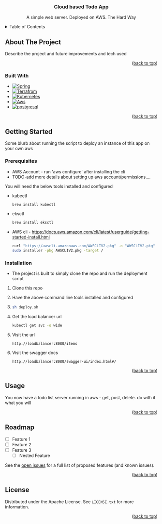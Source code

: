 <!-- Improved compatibility of back to top link: See: https://github.com/othneildrew/Best-README-Template/pull/73 -->
<a name="readme-top"></a>
<!--
*** Thanks for checking out the Best-README-Template. If you have a suggestion
*** that would make this better, please fork the repo and create a pull request
*** or simply open an issue with the tag "enhancement".
*** Don't forget to give the project a star!
*** Thanks again! Now go create something AMAZING! :D
-->


<h3 align="center">Cloud based Todo App</h3>
  <p align="center">
    A simple web server. Deployed on AWS. The Hard Way


<!-- TABLE OF CONTENTS -->
<details>
  <summary>Table of Contents</summary>
  <ol>
    <li>
      <a href="#about-the-project">About The Project</a>
      <ul>
        <li><a href="#built-with">Built With</a></li>
      </ul>
    </li>
    <li>
      <a href="#getting-started">Getting Started</a>
      <ul>
        <li><a href="#prerequisites">Prerequisites</a></li>
        <li><a href="#installation">Installation</a></li>
      </ul>
    </li>
    <li><a href="#usage">Usage</a></li>
    <li><a href="#roadmap">Roadmap</a></li>
    <li><a href="#contributing">Contributing</a></li>
    <li><a href="#license">License</a></li>
    <li><a href="#contact">Contact</a></li>
    <li><a href="#acknowledgments">Acknowledgments</a></li>
  </ol>
</details>


<!-- ABOUT THE PROJECT -->
## About The Project

Describe the project and future improvements and tech used

<p align="right">(<a href="#readme-top">back to top</a>)</p>



### Built With

* [![Spring][Spring]][Spring-url]
* [![Terrafrom][Terraform]][Terraform-url]
* [![Kubernetes][Kubernetes]][Kubernetes-url]
* [![Aws][Aws]][Aws-url]
* [![postgresql][postgresql]][postgresql-url]

<p align="right">(<a href="#readme-top">back to top</a>)</p>

<!-- GETTING STARTED -->
## Getting Started

Some blurb about running the script to deploy an instance of this app on your own aws

### Prerequisites
* AWS Account - run 'aws configure' after installing the cli
* TODO-add more details about setting up aws account/permissions....


You will need the below tools installed and configured


* kubectl
  ```sh
  brew install kubectl
  ```
* eksctl
  ```sh
  brew install eksctl
  ```
* AWS cli - https://docs.aws.amazon.com/cli/latest/userguide/getting-started-install.html
  ```sh
  curl "https://awscli.amazonaws.com/AWSCLIV2.pkg" -o "AWSCLIV2.pkg"
  sudo installer -pkg AWSCLIV2.pkg -target /
  ```

### Installation

* The project is built to simply clone the repo and run the deployment script

1. Clone this repo
2. Have the above command line tools installed and configured
3. 
   ```sh
   sh deploy.sh
   ```
3. Get the load balancer url
   ```sh
   kubectl get svc -o wide
   ```
4. Visit the url
   ```http
   http://loadbalancer:8080/items
   ```

5. Visit the swagger docs
   ```http
   http://loadbalancer:8080/swagger-ui/index.html#/
   ```

<p align="right">(<a href="#readme-top">back to top</a>)</p>


<!-- USAGE EXAMPLES -->
## Usage

You now have a todo list server running in aws - get, post, delete. do with it what you will

<p align="right">(<a href="#readme-top">back to top</a>)</p>


<!-- ROADMAP -->
## Roadmap

- [ ] Feature 1
- [ ] Feature 2
- [ ] Feature 3
    - [ ] Nested Feature

See the [open issues](https://github.com/gxwilkerson415/TodoApp/issues) for a full list of proposed features (and known issues).

<p align="right">(<a href="#readme-top">back to top</a>)</p>

<!-- LICENSE -->
## License

Distributed under the Apache License. See `LICENSE.txt` for more information.

<p align="right">(<a href="#readme-top">back to top</a>)</p>

<!-- MARKDOWN LINKS & IMAGES -->
<!-- https://www.markdownguide.org/basic-syntax/#reference-style-links -->
[Spring-url]: https://spring.io/
[Spring]: https://img.shields.io/badge/Spring-8015847?style=for-the-badge&logo=Spring&logoColor=white

[postgresql-url]: https://www.postgresql.org/
[postgresql]: https://img.shields.io/badge/postgresql-326CE5?style=for-the-badge&logo=postgresql&logoColor=white


[terraform-url]: https://terraform.io/
[terraform]: https://img.shields.io/badge/terraform-844FBA?style=for-the-badge&logo=terraform&logoColor=white

[Aws-url]: https://aws.amazon.com/eks/
[Aws]: https://img.shields.io/badge/EKS-FF9900?style=for-the-badge&logo=amazoneks&logoColor=white

[kubernetes-url]: https://kubernetes.io/
[kubernetes]: https://img.shields.io/badge/Kubernetes-326CE5?style=for-the-badge&logo=kubernetes&logoColor=white

